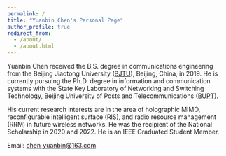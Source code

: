 ```yaml
---
permalink: /
title: "Yuanbin Chen's Personal Page"
author_profile: true
redirect_from: 
  - /about/
  - /about.html
---
```


Yuanbin Chen received the B.S. degree in communications engineering from the Beijing Jiaotong University ([BJTU](www.bjtu.edu.cn)), Beijing, China, in 2019. He is currently pursuing the Ph.D. degree in information and communication systems with the State Key Laboratory of Networking and Switching Technology, Beijing University of Posts and Telecommunications ([BUPT](www.bupt.edu.cn)). 


His current research interests are in the area of holographic MIMO, reconfigurable intelligent surface (RIS), and radio resource management (RRM) in future wireless networks. He was the recipient of the National Scholarship in 2020 and 2022. He is an IEEE Graduated Student Member.

Email: chen_yuanbin@163.com
